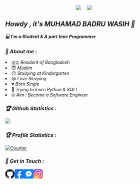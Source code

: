 <!-- Github README -->
<p align="center"><a href="https://github.com/htr-tech">
<img height="165" src="https://github-readme-stats.vercel.app/api?username=htr-tech&show_icons=true&include_all_commits=true&theme=react&cache_seconds=3200&hide_border=true" /></a>
&nbsp;&nbsp;&nbsp;
<a href="https://github.com/htr-tech"><img src="https://github-readme-stats.vercel.app/api/top-langs/?username=htr-tech&layout=compact&theme=react&hide_border=true" />
</a></p>

<h2><b><i>Howdy , it's MUHAMAD BADRU WASIH 👋</i></b></h2>
<b><i>💻 I'm a Student & A part time Programmer</i></b>

<h3><b><i>🤠 About me :</i></b></h3>
<li> 🇧🇩 <i>Resident of Bangladesh</i></li>
<li> 😇 <i>Muslim</i></li>
<li> 😐 <i>Studying at Kindergarten</i></li>
<li> 😪 <i>Love Sleeping</i></li>
<li> 💔 <i>Born Single</i></li>
<li> 🐍 <i>Trying to learn Python & SQLI</i></li>
<li> 🤐 <i>Aim : Become a Software Engineer</i></li>


<h3><b><i>🏆 Github Statistics :</i></b></h3>
<a href="https://github.com/htr-tech"><img width=550 src="https://github-profile-trophy.vercel.app/?username=htr-tech&theme=dracula&no-frame=true&title=Followers,Stars,Commit,Repository,Issues"/></a>

<h3><b><i>🏆 Profile Statistics :</i></b></h3>
<a href="https://github.com/htr-tech"><img height="25" title="Counter" src="https://komarev.com/ghpvc/?username=htr-tech&color=blueviolet&style=flat-square"></a>

<h3><b><i>📡 Get in Touch :</i></b></h3>
<a href="https://github.com/mhmdbadru-23"><img align="left" title="Github" alt="Github" width="30px" src="assets/github.png" /></a>
<a href="https://fb.com/Mhmdbadru230"><img align="left" title="Facebook" alt="Facebook" width="30px" src="assets/facebook.png" /></a>
<a href="https://m.me/Mhmdbadru230"><img align="left" title="Messenger" alt="Messenger" width="30px" src="assets/messenger.png" /></a>
<a href="https://www.instagram.com/mhmdbadru23"><img align="left" title="Instagram" alt="Instagram" width="30px" src="assets/instagram.png" /></a>

